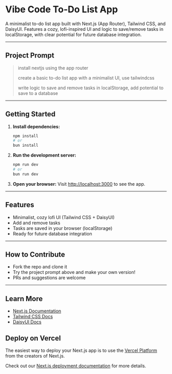 # Vibe Code To-Do List App

A minimalist to-do list app built with Next.js (App Router), Tailwind CSS, and DaisyUI. Features a cozy, lofi-inspired UI and logic to save/remove tasks in localStorage, with clear potential for future database integration.

---

## Project Prompt

> install nextjs using the app router
>
> create a basic to-do list app with a minimalist UI, use tailwindcss
>
> write logic to save and remove tasks in localStorage, add potential to save to a database

---

## Getting Started

1. **Install dependencies:**
   ```bash
   npm install
   # or
   bun install
   ```

2. **Run the development server:**
   ```bash
   npm run dev
   # or
   bun run dev
   ```

3. **Open your browser:**
   Visit [http://localhost:3000](http://localhost:3000) to see the app.

---

## Features
- Minimalist, cozy lofi UI (Tailwind CSS + DaisyUI)
- Add and remove tasks
- Tasks are saved in your browser (localStorage)
- Ready for future database integration

---

## How to Contribute
- Fork the repo and clone it
- Try the project prompt above and make your own version!
- PRs and suggestions are welcome

---

## Learn More
- [Next.js Documentation](https://nextjs.org/docs)
- [Tailwind CSS Docs](https://tailwindcss.com/docs/guides/nextjs)
- [DaisyUI Docs](https://daisyui.com/)

## Deploy on Vercel

The easiest way to deploy your Next.js app is to use the [Vercel Platform](https://vercel.com/new?utm_medium=default-template&filter=next.js&utm_source=create-next-app&utm_campaign=create-next-app-readme) from the creators of Next.js.

Check out our [Next.js deployment documentation](https://nextjs.org/docs/app/building-your-application/deploying) for more details.
